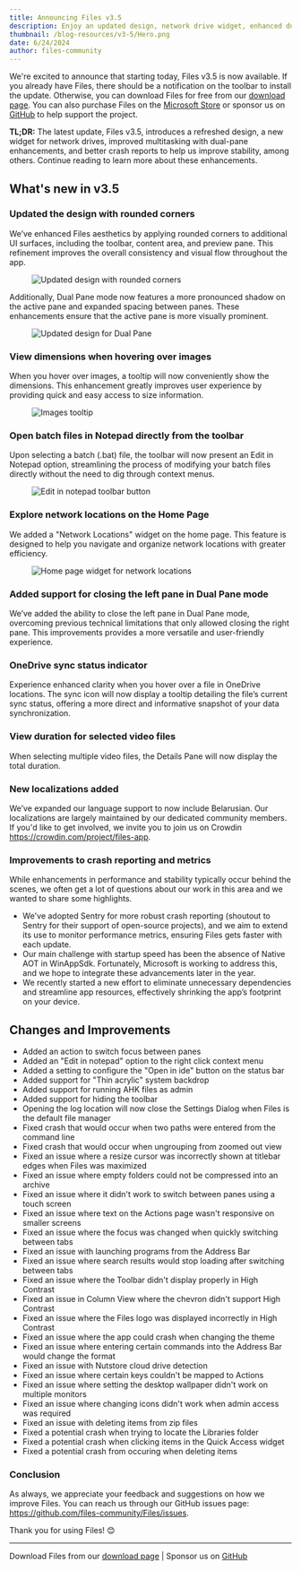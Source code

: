 ```yaml
---
title: Announcing Files v3.5
description: Enjoy an updated design, network drive widget, enhanced dual-pane functionality, and improvements to crash analytics.
thumbnail: /blog-resources/v3-5/Hero.png
date: 6/24/2024
author: files-community
---
```


We're excited to announce that starting today, Files v3.5 is now available. If you already have Files, there should be a notification on the toolbar to install the update. Otherwise, you can download Files for free from our [download page](/download/). You can also purchase Files on the [Microsoft Store](ms-windows-store://pdp/?ProductId=9nghp3dx8hdx&cid=FilesWebsite) or sponsor us on [GitHub](https://github.com/sponsors/yaira2) to help support the project.

**TL;DR:** The latest update, Files v3.5, introduces a refreshed design, a new widget for network drives, improved multitasking with dual-pane enhancements, and better crash reports to help us improve stability, among others. Continue reading to learn more about these enhancements.

## What's new in v3.5

### Updated the design with rounded corners

We’ve enhanced Files aesthetics by applying rounded corners to additional UI surfaces, including the toolbar, content area, and preview pane. This refinement improves the overall consistency and visual flow throughout the app.

<figure>
    <img src="/blog-resources/v3-5/UpdatedDesign.png" alt="Updated design with rounded corners" />
</figure>

Additionally, Dual Pane mode now features a more pronounced shadow on the active pane and expanded spacing between panes. These enhancements ensure that the active pane is more visually prominent.

<figure>
    <img src="/blog-resources/v3-5/UpdatedDualPaneDesign.png" alt="Updated design for Dual Pane" />
</figure>


### View dimensions when hovering over images

When you hover over images, a tooltip will now conveniently show the dimensions. This enhancement greatly improves user experience by providing quick and easy access to size information.

<figure>
    <img src="/blog-resources/v3-5/ImageSizeTooltip.png" alt="Images tooltip" />
</figure>


### Open batch files in Notepad directly from the toolbar

Upon selecting a batch (.bat) file, the toolbar will now present an Edit in Notepad option, streamlining the process of modifying your batch files directly without the need to dig through context menus.

<figure>
    <img src="/blog-resources/v3-5/EditInNotepad.png" alt="Edit in notepad toolbar button" />
</figure>


### Explore network locations on the Home Page

We added a "Network Locations" widget on the home page. This feature is designed to help you navigate and organize network locations with greater efficiency.

<figure>
    <img src="/blog-resources/v3-5/NetworkLocations.png" alt="Home page widget for network locations" />
</figure>


### Added support for closing the left pane in Dual Pane mode

We’ve added the ability to close the left pane in Dual Pane mode, overcoming previous technical limitations that only allowed closing the right pane. This improvements provides a more versatile and user-friendly experience.


### OneDrive sync status indicator

Experience enhanced clarity when you hover over a file in OneDrive locations. The sync icon will now display a tooltip detailing the file’s current sync status, offering a more direct and informative snapshot of your data synchronization.


### View duration for selected video files

When selecting multiple video files, the Details Pane will now display the total duration.


### New localizations added

We’ve expanded our language support to now include Belarusian.  Our localizations are largely maintained by our dedicated community members. If you'd like to get involved, we invite you to join us on Crowdin https://crowdin.com/project/files-app.


### Improvements to crash reporting and metrics 

While enhancements in performance and stability typically occur behind the scenes, we often get a lot of questions about our work in this area and we wanted to share some highlights.

- We've adopted Sentry for more robust crash reporting (shoutout to Sentry for their support of open-source projects), and we aim to extend its use to monitor performance metrics, ensuring Files gets faster with each update. 
- Our main challenge with startup speed has been the absence of Native AOT in WinAppSdk. Fortunately, Microsoft is working to address this, and we hope to integrate these advancements later in the year.
- We recently started a new effort to eliminate unnecessary dependencies and streamline app resources, effectively shrinking the app’s footprint on your device.


## Changes and Improvements

- Added an action to switch focus between panes
- Added an "Edit in notepad" option to the right click context menu
- Added a setting to configure the "Open in ide" button on the status bar
- Added support for "Thin acrylic" system backdrop
- Added support for running AHK files as admin
- Added support for hiding the toolbar
- Opening the log location will now close the Settings Dialog when Files is the default file manager
- Fixed crash that would occur when two paths were entered from the command line
- Fixed crash that would occur when ungrouping from zoomed out view
- Fixed an issue where a resize cursor was incorrectly shown at titlebar edges when Files was maximized
- Fixed an issue where empty folders could not be compressed into an archive
- Fixed an issue where it didn't work to switch between panes using a touch screen
- Fixed an issue where text on the Actions page wasn't responsive on smaller screens
- Fixed an issue where the focus was changed when quickly switching between tabs
- Fixed an issue with launching programs from the Address Bar
- Fixed an issue where search results would stop loading after switching between tabs
- Fixed an issue where the Toolbar didn't display properly in High Contrast
- Fixed an issue in Column View where the chevron didn't support High Contrast
- Fixed an issue where the Files logo was displayed incorrectly in High Contrast
- Fixed an issue where the app could crash when changing the theme
- Fixed an issue where entering certain commands into the Address Bar would change the format
- Fixed an issue with Nutstore cloud drive detection
- Fixed an issue where certain keys couldn't be mapped to Actions
- Fixed an issue where setting the desktop wallpaper didn't work on multiple monitors
- Fixed an issue where changing icons didn't work when admin access was required
- Fixed an issue with deleting items from zip files
- Fixed a potential crash when trying to locate the Libraries folder
- Fixed a potential crash when clicking items in the Quick Access widget
- Fixed a potential crash from occuring when deleting items


### Conclusion

As always, we appreciate your feedback and suggestions on how we improve Files. You can reach us through our GitHub issues page: https://github.com/files-community/Files/issues.

Thank you for using Files! 😊

---

Download Files from our [download page](/download/) | Sponsor us on [GitHub](https://github.com/sponsors/yaira2)
